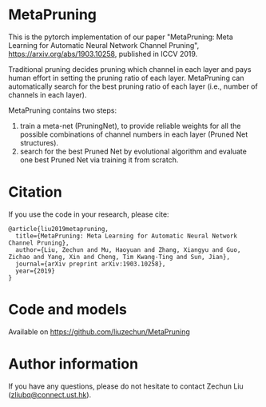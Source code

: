 # MetaPruning

This is the pytorch implementation of our paper "MetaPruning: Meta Learning for Automatic Neural Network Channel Pruning", https://arxiv.org/abs/1903.10258, published in ICCV 2019.

Traditional pruning decides pruning which channel in each layer and pays human effort in setting the pruning ratio of each layer. MetaPruning can automatically search for the best pruning ratio of each layer (i.e., number of channels in each layer). 

MetaPruning contains two steps: 
1. train a meta-net (PruningNet), to provide reliable weights for all the possible combinations of channel numbers in each layer (Pruned Net structures).
2. search for the best Pruned Net by evolutional algorithm and evaluate one best Pruned Net via training it from scratch.

# Citation

If you use the code in your research, please cite:

	@article{liu2019metapruning,
	  title={MetaPruning: Meta Learning for Automatic Neural Network Channel Pruning},
	  author={Liu, Zechun and Mu, Haoyuan and Zhang, Xiangyu and Guo, Zichao and Yang, Xin and Cheng, Tim Kwang-Ting and Sun, Jian},
	  journal={arXiv preprint arXiv:1903.10258},
	  year={2019}
	}


# Code and models

Available on https://github.com/liuzechun/MetaPruning

# Author information

If you have any questions, please do not hesitate to contact Zechun Liu (zliubq@connect.ust.hk).
